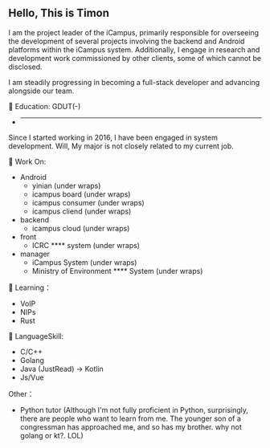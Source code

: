 ## Hello, This is Timon

I am the project leader of the iCampus, primarily responsible for overseeing the development of several projects involving the backend and Android platforms within the iCampus system. Additionally, I engage in research and development work commissioned by other clients, some of which cannot be disclosed. 

I am steadily progressing in becoming a full-stack developer and advancing alongside our team.

🤔 Education: GDUT(-) 
- ******

Since I started working in 2016, I have been engaged in system development.
Will, My major is not closely related to my current job.

🔭 Work On:
- Android
  - yinian (under wraps)
  - icampus board (under wraps)
  - icampus consumer (under wraps)
  - icampus cliend (under wraps)
- backend
  - icampus cloud (under wraps)
- front
  - ICRC **** system (under wraps)
- manager
  - iCampus System (under wraps)
  - Ministry of Environment **** System (under wraps)


🌱 Learning：
- VoIP
- NIPs
- Rust

💬 LanguageSkill:
- C/C++
- Golang
- Java (JustRead) -> Kotlin
- Js/Vue

Other：
- Python tutor
(Although I'm not fully proficient in Python, surprisingly, there are people who want to learn from me.
The younger son of a congressman has approached me, and so has my brother. why not golang or kt?. LOL)

